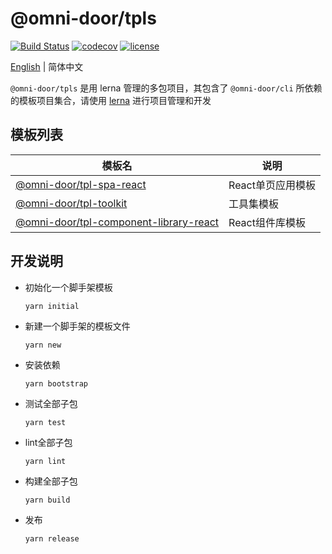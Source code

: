 # @omni-door/tpls

[![Build Status](https://travis-ci.com/omni-door/tpls.svg?branch=master)](https://travis-ci.com/omni-door/tpls)
[![codecov](https://codecov.io/gh/omni-door/tpls/branch/master/graph/badge.svg)](https://codecov.io/gh/omni-door/tpls)
[![license](http://img.shields.io/npm/l/%40omni-door%2Fcli.svg)](https://github.com/omni-door/tpls/blob/master/LICENSE)

[English](./README.md) | 简体中文

`@omni-door/tpls` 是用 lerna 管理的多包项目，其包含了 `@omni-door/cli` 所依赖的模板项目集合，请使用 [lerna](https://lerna.js.org/) 进行项目管理和开发

## 模板列表
| 模板名 | 说明 |
| --- | --- |
| [@omni-door/tpl-spa-react](https://github.com/omni-door/tpls/tree/master/packages/tpl-spa-react#readme) | React单页应用模板 |
| [@omni-door/tpl-toolkit](https://github.com/omni-door/tpls/tree/master/packages/tpl-toolkit#readme) | 工具集模板 |
| [@omni-door/tpl-component-library-react](https://github.com/omni-door/tpls/tree/master/packages/tpl-component-library-react#readme) | React组件库模板 |

## 开发说明
- 初始化一个脚手架模板
  ```shell
  yarn initial
  ```

- 新建一个脚手架的模板文件
  ```shell
  yarn new
  ```

- 安装依赖
  ```shell
  yarn bootstrap
  ```

- 测试全部子包
  ```shell
  yarn test
  ```

- lint全部子包
  ```shell
  yarn lint
  ```

- 构建全部子包
  ```shell
  yarn build
  ```

- 发布
  ```shell
  yarn release
  ```